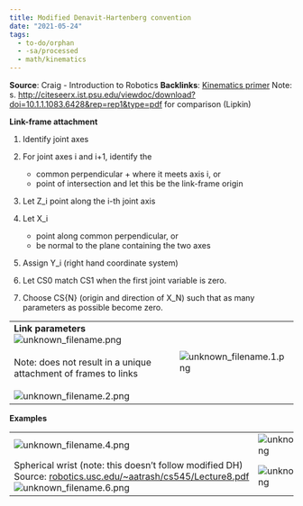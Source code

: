 ```yaml
---
title: Modified Denavit-Hartenberg convention
date: "2021-05-24"
tags:
  - to-do/orphan
  - -sa/processed
  - math/kinematics
---
```


**Source**: Craig - Introduction to Robotics
**Backlinks**: [Kinematics primer](kinematics-primer.md)
Note: s. <http://citeseerx.ist.psu.edu/viewdoc/download?doi=10.1.1.1083.6428&rep=rep1&type=pdf> for comparison (Lipkin)

**Link-frame attachment**

1.  Identify joint axes
2.  For joint axes i and i+1, identify the 
    *   common perpendicular + where it meets axis i, or
    *   point of intersection
        and let this be the link-frame origin
        
3.  Let Z\_i point along the i-th joint axis
4.  Let X\_i
    *   point along common perpendicular, or
    *   be normal to the plane containing the two axes
5.  Assign Y\_i (right hand coordinate system)
6.  Let CS0 match CS1 when the first joint variable is zero.
7.  Choose CS{N} (origin and direction of X\_N) such that as many parameters as possible become zero.

|     |     |
| --- | --- |
| **Link parameters**<br>![unknown_filename.png](./_resources/Modified_Denavit-Hartenberg_convention.resources/unknown_filename.png)<br><br>Note: does not result in a unique attachment of frames to links<br><br>![unknown_filename.2.png](./_resources/Modified_Denavit-Hartenberg_convention.resources/unknown_filename.2.png) | ![unknown_filename.1.png](./_resources/Modified_Denavit-Hartenberg_convention.resources/unknown_filename.1.png) |

**Examples**

|     |     |
| --- | --- |
| ![unknown_filename.4.png](./_resources/Modified_Denavit-Hartenberg_convention.resources/unknown_filename.4.png) | ![unknown_filename.3.png](./_resources/Modified_Denavit-Hartenberg_convention.resources/unknown_filename.3.png) |
| Spherical wrist (note: this doesn’t follow modified DH)<br>Source: [robotics.usc.edu/~aatrash/cs545/Lecture8.pdf](http://robotics.usc.edu/~aatrash/cs545/Lecture8.pdf)<br>![unknown_filename.6.png](./_resources/Modified_Denavit-Hartenberg_convention.resources/unknown_filename.6.png) | ![unknown_filename.5.png](./_resources/Modified_Denavit-Hartenberg_convention.resources/unknown_filename.5.png) |

